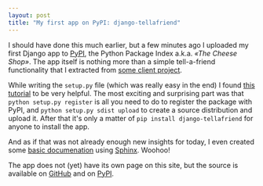 ```yaml
---
layout: post
title: "My first app on PyPI: django-tellafriend"
---
```


I should have done this much earlier, but a few minutes ago I uploaded my first Django app to [PyPI](http://pypi.python.org/), the Python Package Index a.k.a. *«The Cheese Shop»*. The app itself is nothing more than a simple tell-a-friend functionality that I extracted from [some client project](http://polygonbaby.com/).

While writing the `setup.py` file (which was really easy in the end) I found [this tutorial](http://packages.python.org/an_example_pypi_project/setuptools.html) to be very helpful. The most exciting and surprising part was that `python setup.py register` is all you need to do to register the package with PyPI, and `python setup.py sdist upload` to create a source distribution and upload it. After that it's only a matter of `pip install django-tellafriend` for anyone to install the app.

And as if that was not already enough new insights for today, I even created some [basic documenation](http://philippbosch.github.com/django-tellafriend/) using [Sphinx](http://sphinx.pocoo.org/). Woohoo!

The app does not (yet) have its own page on this site, but the source is available on [GitHub](http://github.com/philippbosch/django-tellafriend) and on [PyPI](http://pypi.python.org/pypi/django-tellafriend).